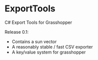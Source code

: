ExportTools
===========

C# Export Tools for Grasshopper

Release 0.1:
- Contains a sun vector
- A reasonably stable / fast CSV exporter
- A key/value system for grasshopper